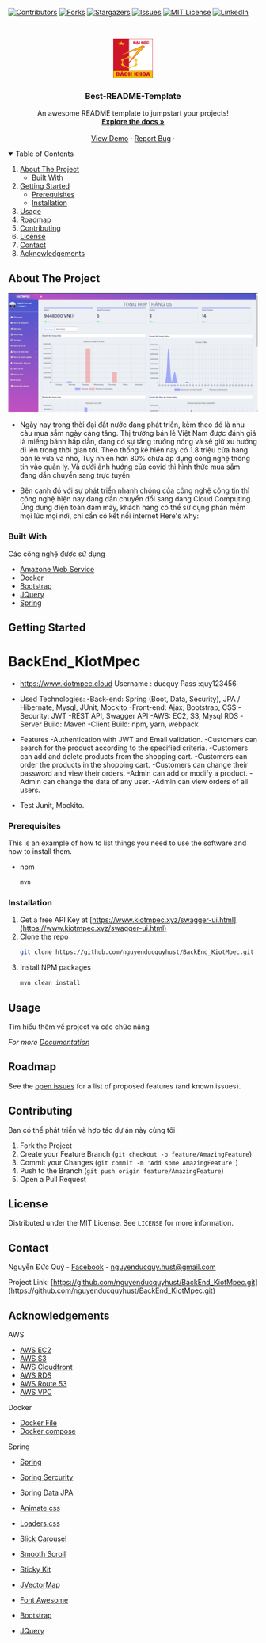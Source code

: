 <!--
*** Thanks for checking out the Best-README-Template. If you have a suggestion
*** that would make this better, please fork the repo and create a pull request
*** or simply open an issue with the tag "enhancement".
*** Thanks again! Now go create something AMAZING! :D
-->



<!-- PROJECT SHIELDS -->
<!--
*** I'm using markdown "reference style" links for readability.
*** Reference links are enclosed in brackets [ ] instead of parentheses ( ).
*** See the bottom of this document for the declaration of the reference variables
*** for contributors-url, forks-url, etc. This is an optional, concise syntax you may use.
*** https://www.markdownguide.org/basic-syntax/#reference-style-links
-->
[![Contributors][contributors-shield]][contributors-url]
[![Forks][forks-shield]][forks-url]
[![Stargazers][stars-shield]][stars-url]
[![Issues][issues-shield]][issues-url]
[![MIT License][license-shield]][license-url]
[![LinkedIn][linkedin-shield]][linkedin-url]



<!-- PROJECT LOGO -->
<br />
<p align="center">
  <a href="https://github.com/nguyenducquyhust/BackEnd_KiotMpec">
    <img src="images/LogoBK.png" alt="Logo" width="80" height="80">
  </a>

  <h3 align="center">Best-README-Template</h3>

  <p align="center">
    An awesome README template to jumpstart your projects!
    <br />
    <a href="https://github.com/nguyenducquyhust/BackEnd_KiotMpec.git"><strong>Explore the docs »</strong></a>
    <br />
    <br />
    <a href="https://www.kiotmpec.cloud/dang-nhap">View Demo</a>
    ·
    <a href="https://github.com/nguyenducquyhust/BackEnd_KiotMpec/issues">Report Bug</a>
    ·
  </p>
</p>



<!-- TABLE OF CONTENTS -->
<details open="open">
  <summary>Table of Contents</summary>
  <ol>
    <li>
      <a href="#about-the-project">About The Project</a>
      <ul>
        <li><a href="#built-with">Built With</a></li>
      </ul>
    </li>
    <li>
      <a href="#getting-started">Getting Started</a>
      <ul>
        <li><a href="#prerequisites">Prerequisites</a></li>
        <li><a href="#installation">Installation</a></li>
      </ul>
    </li>
    <li><a href="#usage">Usage</a></li>
    <li><a href="#roadmap">Roadmap</a></li>
    <li><a href="#contributing">Contributing</a></li>
    <li><a href="#license">License</a></li>
    <li><a href="#contact">Contact</a></li>
    <li><a href="#acknowledgements">Acknowledgements</a></li>
  </ol>
</details>



<!-- ABOUT THE PROJECT -->
## About The Project

[![Product Name Screen Shot][product-screenshot]](https://example.com)

* Ngày nay trong thời đại đất nước đang phát triển, kèm theo đó là nhu càu mua sắm ngày càng tăng. Thị trường bán lẻ Việt Nam được đánh giá là miếng bánh hấp dẫn, đang có sự tăng trưởng nóng và sẽ giữ xu hướng đi lên trong thời gian tới. Theo thống kê hiện nay có 1.8 triệu cửa hang bán lẻ vừa và nhỏ, Tuy nhiên hơn 80% chưa áp dụng công nghệ thông tin vào quản lý. 
Và dưới ảnh hướng của covid thì hình thức mua sắm đang dần chuyển sang trực tuyến 

* Bên cạnh đó với sự phát triển nhanh chóng của công nghệ công tin thì công nghệ hiện nay đang dần chuyển đổi sang dạng Cloud Computing. 
Ứng dung điện toán đám mây, khách hang có thể sử dụng phần mềm mọi lúc mọi nơi, chỉ cần có kết nối internet 
Here's why:

### Built With
Các công nghệ được sử dụng
* [Amazone Web Service](https://aws.amazon.com/vi/)
* [Docker](https://www.docker.com/)
* [Bootstrap](https://getbootstrap.com)
* [JQuery](https://jquery.com)
* [Spring](https://spring.io/)


<!-- GETTING STARTED -->
## Getting Started

# BackEnd_KiotMpec
+ https://www.kiotmpec.cloud
Username : ducquy 
Pass :quy123456
+ Used Technologies:
-Back-end: Spring (Boot, Data, Security), JPA / Hibernate, Mysql, JUnit, Mockito
-Front-end: Ajax, Bootstrap, CSS
-Security: JWT
-REST API, Swagger API
-AWS: EC2, S3, Mysql RDS
-Server Build: Maven
-Client Build: npm, yarn, webpack
+ Features
-Authentication with JWT and Email validation.
-Customers can search for the product according to the specified criteria.
-Customers can add and delete products from the shopping cart.
-Customers can order the products in the shopping cart.
-Customers can change their password and view their orders.
-Admin can add or modify a product.
-Admin can change the data of any user.
-Admin can view orders of all users.

+ Test Junit, Mockito.

### Prerequisites

This is an example of how to list things you need to use the software and how to install them.
* npm
  ```sh
  mvn
  ```

### Installation

1. Get a free API Key at [https://www.kiotmpec.xyz/swagger-ui.html](https://www.kiotmpec.xyz/swagger-ui.html)
2. Clone the repo
   ```sh
   git clone https://github.com/nguyenducquyhust/BackEnd_KiotMpec.git
   ```
3. Install NPM packages
   ```sh
   mvn clean install
   ```



<!-- USAGE EXAMPLES -->
## Usage


Tìm hiểu thêm về project và các chức năng

_For more  [Documentation](https://husteduvn-my.sharepoint.com/:w:/g/personal/quy_nd172778_sis_hust_edu_vn/EWTxBi74hxBMrFE6qHzZTVEBCi-jlEVCiTy5kviMnUH0EQ?e=zkYcvp)_



<!-- ROADMAP -->
## Roadmap

See the [open issues](https://github.com/nguyenducquyhust/BackEnd_KiotMpec/issues) for a list of proposed features (and known issues).



<!-- CONTRIBUTING -->
## Contributing

Bạn có thể phát triển và hợp tác dự án này cùng tôi

1. Fork the Project
2. Create your Feature Branch (`git checkout -b feature/AmazingFeature`)
3. Commit your Changes (`git commit -m 'Add some AmazingFeature'`)
4. Push to the Branch (`git push origin feature/AmazingFeature`)
5. Open a Pull Request



<!-- LICENSE -->
## License

Distributed under the MIT License. See `LICENSE` for more information.



<!-- CONTACT -->
## Contact

Nguyễn Đức Quý - [Facebook](https://www.facebook.com/quyhust/) - nguyenducquy.hust@gmail.com

Project Link: [https://github.com/nguyenducquyhust/BackEnd_KiotMpec.git](https://github.com/nguyenducquyhust/BackEnd_KiotMpec.git)



<!-- ACKNOWLEDGEMENTS -->
## Acknowledgements
AWS
* [AWS EC2](https://aws.amazon.com/vi/ec2/?ec2-whats-new.sort-by=item.additionalFields.postDateTime&ec2-whats-new.sort-order=desc)
* [AWS S3](https://aws.amazon.com/vi/s3/)
* [AWS Cloudfront](https://aws.amazon.com/vi/cloudfront/)
* [AWS RDS](https://aws.amazon.com/vi/rds/)
* [AWS Route 53](https://aws.amazon.com/vi/route53/)
* [AWS VPC](https://aws.amazon.com/vi/vpc/)

Docker
* [Docker File](https://docs.docker.com/engine/reference/builder/#:~:text=A%20Dockerfile%20is%20a%20text,command%2Dline%20instructions%20in%20succession.)
* [Docker compose](https://docs.docker.com/compose/)

Spring
* [Spring](https://spring.io/)
* [Spring Sercurity](https://spring.io/projects/spring-security)
* [Spring Data JPA](https://spring.io/projects/spring-data-jpa)


* [Animate.css](https://daneden.github.io/animate.css)
* [Loaders.css](https://connoratherton.com/loaders)
* [Slick Carousel](https://kenwheeler.github.io/slick)
* [Smooth Scroll](https://github.com/cferdinandi/smooth-scroll)
* [Sticky Kit](http://leafo.net/sticky-kit)
* [JVectorMap](http://jvectormap.com)
* [Font Awesome](https://fontawesome.com)
* [Bootstrap](https://getbootstrap.com)
* [JQuery](https://jquery.com)


<!-- MARKDOWN LINKS & IMAGES -->
<!-- https://www.markdownguide.org/basic-syntax/#reference-style-links -->
[contributors-shield]: https://img.shields.io/github/contributors/othneildrew/Best-README-Template.svg?style=for-the-badge
[contributors-url]: https://github.com/nguyenducquyhust/BackEnd_KiotMpec/graphs/contributors
[forks-shield]: https://img.shields.io/github/forks/othneildrew/Best-README-Template.svg?style=for-the-badge
[forks-url]: https://github.com/nguyenducquyhust/BackEnd_KiotMpec/network/members
[stars-shield]: https://img.shields.io/github/stars/othneildrew/Best-README-Template.svg?style=for-the-badge
[stars-url]: https://github.com/nguyenducquyhust/BackEnd_KiotMpec/stargazers
[issues-shield]: https://img.shields.io/github/issues/othneildrew/Best-README-Template.svg?style=for-the-badge
[issues-url]: https://github.com/nguyenducquyhust/BackEnd_KiotMpec/issues
[license-shield]: https://img.shields.io/github/license/othneildrew/Best-README-Template.svg?style=for-the-badge
[license-url]: https://github.com/nguyenducquyhust/BackEnd_KiotMpec/LICENSE.txt
[linkedin-shield]: https://img.shields.io/badge/-LinkedIn-black.svg?style=for-the-badge&logo=linkedin&colorB=555
[linkedin-url]: https://linkedin.com/in/othneildrew
[product-screenshot]: images/screenshot.PNG
